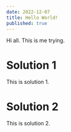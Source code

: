 ```yaml
---
date: 2022-12-07
title: Hello World!
published: true
---
```


Hi all. This is me trying.

# Solution 1
This is solution 1.

# Solution 2
This is solution 2.
